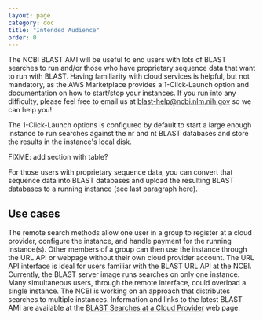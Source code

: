 ```yaml
---
layout: page
category: doc
title: "Intended Audience"
order: 0
---
```


The NCBI BLAST AMI will be useful to end users with lots of BLAST searches to run and/or those who have proprietary sequence data that want to run with BLAST. Having familiarity with cloud services is helpful, but not mandatory, as the AWS Marketplace provides a 1-Click-Launch option and documentation on how to start/stop your instances. If you run into any difficulty, please feel free to email us at blast-help@ncbi.nlm.nih.gov so we can help you!

The 1-Click-Launch options is configured by default to start a large enough instance to run searches against the nr and nt BLAST databases and store the results in the instance's local disk.

FIXME: add section with table?

For those users with proprietary sequence data, you can convert that sequence data into BLAST databases and upload the resulting BLAST databases to a running instance (see last paragraph here). 

## Use cases

The remote search methods allow one user in a group to register at a cloud
provider, configure the instance, and handle payment for the running
instance(s). Other members of a group can then use the instance through the URL
API or webpage without their own cloud provider account. The URL API interface
is ideal for users familiar with the BLAST URL API at the NCBI. Currently, the
BLAST server image runs searches on only one instance. Many simultaneous users,
through the remote interface, could overload a single instance. The NCBI is
working on an approach that distributes searches to multiple instances.
Information and links to the latest BLAST AMI are available at the [BLAST
Searches at a Cloud
Provider](https://blast.ncbi.nlm.nih.gov/Blast.cgi?CMD=Web&PAGE_TYPE=BlastDocs&DOC_TYPE=CloudBlast)
web page.
